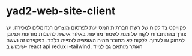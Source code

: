 # yad2-web-site-client

פקוייקט צד לקוח של רשת חברתית המסייעת לפרסום מוצרים רנדומלים למכירה.
יש צורך בהתחברות לקוח על מנת לשמור מודעות באיזור אישית
להעלות מודעות וכמובן למחוק או לערוך.
ללקוח לא מחובר תהיה האופציה לצפייה בלבד.
בפקוירט זה נעשה שימוש ב- react api redux ו-tailwind.
האתר מותאם גם לנייד
